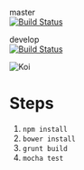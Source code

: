 master 
<br> [![Build Status](https://travis-ci.org/phillfarrugia/koi.svg?branch=master)](https://travis-ci.org/phillfarrugia/koi)

develop 
<br>[![Build Status](https://travis-ci.org/phillfarrugia/koi.svg?branch=develop)](https://travis-ci.org/phillfarrugia/koi)

![Koi](http://img0.etsystatic.com/000/0/5151863/il_fullxfull.273440846.jpg)

# Steps
1. `npm install`
2. `bower install`
3. `grunt build`
4. `mocha test`